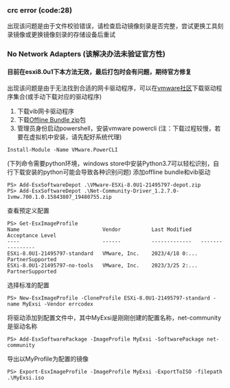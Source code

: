 ### crc error (code:28)
出现该问题是由于文件校验错误，请检查启动镜像刻录是否完整，尝试更换工具刻录镜像或更换镜像刻录的存储设备后重试

### No Network Adapters (该解决办法未验证官方性)
#### 目前在esxi8.0u1下本方法无效，最后打包时会有问题，期待官方修复
出现该问题是由于无法找到合适的网卡驱动程序，可以在[vmware社区][vmware-drivers]下载驱动程序集合(或手动下载对应的驱动程序)

1. 下载vib网卡驱动程序
2. 下载[Offline Bundle zip][exsi-download]包
3. 管理员身份启动powershell，安装vmware powercli
(注：下载过程较慢，若要在虚拟机中安装，请先配好系统代理)
```
Install-Module -Name VMware.PowerCLI
```

(下列命令需要python环境，windows store中安装Python3.7可以轻松识别，自行下载安装的python可能会导致各种识别问题)
添加offline bundle和vib驱动
```
PS> Add-EsxSoftwareDepot .\VMware-ESXi-8.0U1-21495797-depot.zip
PS> Add-EsxSoftwareDepot .\Net-Community-Driver_1.2.7.0-1vmw.700.1.0.15843807_19480755.zip
```
查看预定义配置
```
PS> Get-EsxImageProfile
Name                           Vendor          Last Modified   Acceptance Level
----                           ------          -------------   ----------------
ESXi-8.0U1-21495797-standard   VMware, Inc.    2023/4/18 0:... PartnerSupported
ESXi-8.0U1-21495797-no-tools   VMware, Inc.    2023/3/25 2:... PartnerSupported
```
选择标准的配置
```
PS> New-EsxImageProfile -CloneProfile ESXi-8.0U1-21495797-standard -name MyExsi -Vendor errcodex
```
将驱动添加到配置文件中，其中MyExsi是刚刚创建的配置名称，net-community是驱动名称
```
PS> Add-EsxSoftwarePackage -ImageProfile MyExsi -SoftwarePackage net-community
```

导出以MyProfile为配置的镜像
```
PS> Export-EsxImageProfile -ImageProfile MyExsi -ExportToISO -filepath .\MyExsi.iso
```


[^_^]:
    参考地址
    
[vmware-drivers]: <https://flings.vmware.com/community-networking-driver-for-esxi#instructions> (点击打开)
[exsi-download]: https://customerconnect.vmware.com/en/evalcenter?p=free-esxi8 (点击打开)

